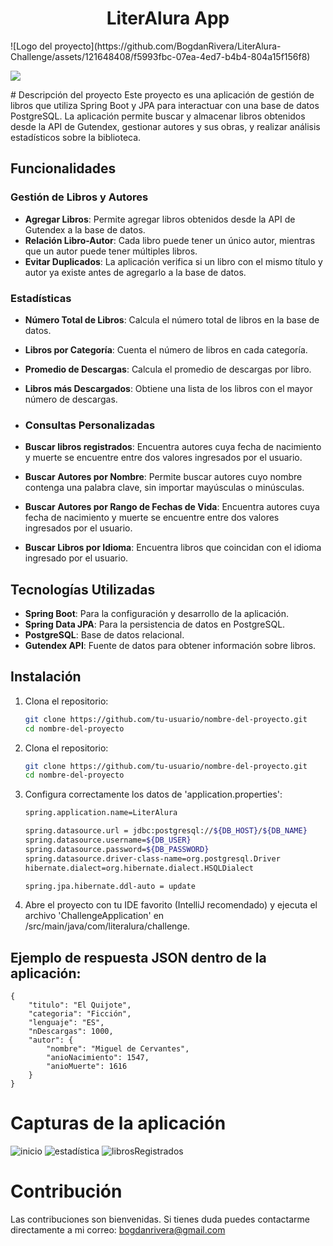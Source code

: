 <h1 align="center"> LiterAlura App </h1>
![Logo del proyecto](https://github.com/BogdanRivera/LiterAlura-Challenge/assets/121648408/f5993fbc-07ea-4ed7-b4b4-804a15f156f8)

   <p align="left">
   <img src="https://img.shields.io/badge/STATUS-FINALIZADO-green">
   </p>
# Descripción del proyecto
Este proyecto es una aplicación de gestión de libros que utiliza Spring Boot y JPA para interactuar con una base de datos PostgreSQL. La aplicación permite buscar y almacenar libros obtenidos desde la API de Gutendex, gestionar autores y sus obras, y realizar análisis estadísticos sobre la biblioteca.

## Funcionalidades

### Gestión de Libros y Autores
- **Agregar Libros**: Permite agregar libros obtenidos desde la API de Gutendex a la base de datos.
- **Relación Libro-Autor**: Cada libro puede tener un único autor, mientras que un autor puede tener múltiples libros.
- **Evitar Duplicados**: La aplicación verifica si un libro con el mismo título y autor ya existe antes de agregarlo a la base de datos.

### Estadísticas
- **Número Total de Libros**: Calcula el número total de libros en la base de datos.
- **Libros por Categoría**: Cuenta el número de libros en cada categoría.
- **Promedio de Descargas**: Calcula el promedio de descargas por libro.
- **Libros más Descargados**: Obtiene una lista de los libros con el mayor número de descargas.

- ### Consultas Personalizadas
- **Buscar libros registrados**: Encuentra autores cuya fecha de nacimiento y muerte se encuentre entre dos valores ingresados por el usuario.
- **Buscar Autores por Nombre**: Permite buscar autores cuyo nombre contenga una palabra clave, sin importar mayúsculas o minúsculas.
- **Buscar Autores por Rango de Fechas de Vida**: Encuentra autores cuya fecha de nacimiento y muerte se encuentre entre dos valores ingresados por el usuario.
- **Buscar Libros por Idioma**: Encuentra libros que coincidan con el idioma ingresado por el usuario.

## Tecnologías Utilizadas
- **Spring Boot**: Para la configuración y desarrollo de la aplicación.
- **Spring Data JPA**: Para la persistencia de datos en PostgreSQL.
- **PostgreSQL**: Base de datos relacional.
- **Gutendex API**: Fuente de datos para obtener información sobre libros.

## Instalación

1. Clona el repositorio:
   ```bash
   git clone https://github.com/tu-usuario/nombre-del-proyecto.git
   cd nombre-del-proyecto
   ```
1. Clona el repositorio:
   ```bash
   git clone https://github.com/tu-usuario/nombre-del-proyecto.git
   cd nombre-del-proyecto
   ```
2. Configura correctamente los datos de 'application.properties':
     ```bash
    spring.application.name=LiterAlura
    
    spring.datasource.url = jdbc:postgresql://${DB_HOST}/${DB_NAME}
    spring.datasource.username=${DB_USER}
    spring.datasource.password=${DB_PASSWORD}
    spring.datasource.driver-class-name=org.postgresql.Driver
    hibernate.dialect=org.hibernate.dialect.HSQLDialect

    spring.jpa.hibernate.ddl-auto = update
    ```
3. Abre el proyecto con tu IDE favorito (IntelliJ recomendado) y ejecuta el archivo 'ChallengeApplication' en /src/main/java/com/literalura/challenge.

## Ejemplo de respuesta JSON dentro de la aplicación: 
```
{
    "titulo": "El Quijote",
    "categoria": "Ficción",
    "lenguaje": "ES",
    "nDescargas": 1000,
    "autor": {
        "nombre": "Miguel de Cervantes",
        "anioNacimiento": 1547,
        "anioMuerte": 1616
    }
}

```

# Capturas de la aplicación
![inicio](https://github.com/BogdanRivera/LiterAlura-Challenge/assets/121648408/38b66819-9cbe-40db-a61f-501a5b89ee55)
![estadística](https://github.com/BogdanRivera/LiterAlura-Challenge/assets/121648408/1b7e8d8f-2721-4890-99c5-8f891d314663)
![librosRegistrados](https://github.com/BogdanRivera/LiterAlura-Challenge/assets/121648408/ca83967c-d022-4967-8b56-290423f19bc3)


# Contribución 
Las contribuciones son bienvenidas. Si tienes duda puedes contactarme directamente a mi correo: bogdanrivera@gmail.com

   
